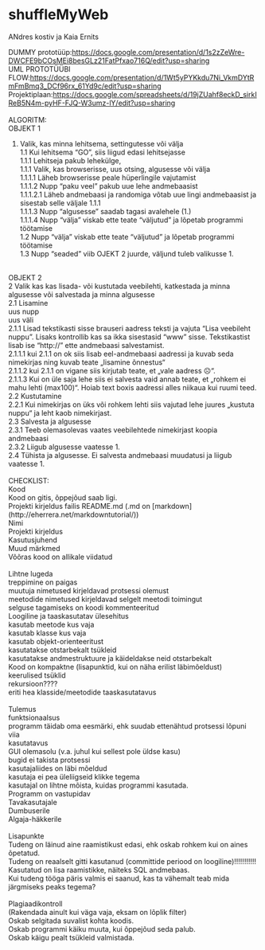 # shuffleMyWeb

ANdres kostiv ja Kaia Ernits

DUMMY prototüüp:https://docs.google.com/presentation/d/1s2zZeWre-DWCFE9bCOsMEi8besGLz21FatPfxao716Q/edit?usp=sharing<br>
UML PROTOTÜÜBI FLOW:https://docs.google.com/presentation/d/1Wt5yPYKkdu7Ni_VkmDYtRmFmBmq3_DCf96rx_61Yd9c/edit?usp=sharing<br>
Projektiplaan:https://docs.google.com/spreadsheets/d/19jZUahf8eckD_sirkIReB5N4m-pyHF-FJQ-W3umz-lY/edit?usp=sharing<br>
<br>
ALGORITM:<br>
OBJEKT 1<br>
1.	Valik, kas minna lehitsema, settingutesse või välja<br>
1.1 Kui lehitsema “GO”, siis liigud edasi lehitsejasse<br>
1.1.1 Lehitseja pakub lehekülge,<br>
1.1.1 Valik, kas browserisse, uus otsing, algusesse või välja<br>
1.1.1.1 Läheb browserisse peale hüperlingile vajutamist<br>
1.1.1.2 Nupp “paku veel” pakub uue lehe andmebaasist<br>
1.1.1.2.1 Läheb andmebaasi ja randomiga võtab uue lingi andmebaasist ja sisestab selle väljale 1.1.1<br>
1.1.1.3 Nupp “algusesse” saadab tagasi avalehele (1.)<br>
1.1.1.4 Nupp “välja” viskab ette teate “väljutud” ja lõpetab programmi töötamise<br>
1.2 Nupp “välja” viskab ette teate “väljutud” ja lõpetab programmi töötamise<br>
1.3 Nupp “seaded” viib OJEKT 2 juurde, väljund tuleb valikusse 1.<br>
<br>
OBJEKT 2<br>
2 Valik kas kas lisada- või kustutada veebilehti, katkestada ja minna algusesse või salvestada ja minna algusesse<br>
2.1 Lisamine<br>
uus nupp<br>
uus väli<br>
2.1.1 Lisad tekstikasti sisse brauseri aadress teksti ja vajuta “Lisa veebileht nuppu”. Lisaks kontrollib kas sa ikka sisestasid “www” sisse. Tekstikastist lisab ise “http://” ette andmebaasi salvestamist.<br>
2.1.1.1 kui 2.1.1 on ok siis lisab eel-andmebaasi aadressi ja kuvab seda nimekirjas ning kuvab teate „lisamine õnnestus“<br>
2.1.1.2 kui 2.1.1 on vigane siis kirjutab teate, et „vale aadress ☹“.<br>
2.1.1.3 Kui on üle saja lehe siis ei salvesta vaid annab teate, et „rohkem ei mahu lehti (max100)“. Hoiab text boxis aadressi alles niikaua kui ruumi teed.<br>
2.2 Kustutamine<br>
2.2.1 Kui nimekirjas on üks või rohkem lehti siis vajutad lehe juures „kustuta nuppu“ ja leht kaob nimekirjast.<br>
2.3 Salvesta ja algusesse<br>
2.3.1 Teeb olemasolevas vaates veebilehtede nimekirjast koopia andmebaasi<br>
2.3.2 Liigub algusesse vaatesse 1.<br>
2.4 Tühista ja algusesse. Ei salvesta andmebaasi muudatusi ja liigub vaatesse 1.<br>
<br>
CHECKLIST:<br>
Kood <br>
Kood on gitis, õppejõud saab ligi.<br>
Projekti kirjeldus failis README.md (.md on [markdown](http://eherrera.net/markdowntutorial/))<br>
Nimi<br>
Projekti kirjeldus<br>
Kasutusjuhend<br>
Muud märkmed<br>
Võõras kood on allikale viidatud<br>
<br>
Lihtne lugeda<br>
treppimine on paigas<br>
muutuja nimetused kirjeldavad protsessi olemust<br>
meetodide nimetused kirjeldavad selgelt meetodi toimingut<br>
selguse tagamiseks on koodi kommenteeritud<br>
Loogiline ja taaskasutatav ülesehitus<br>
kasutab meetode kus vaja<br>
kasutab klasse kus vaja<br>
kasutab objekt-orienteeritust<br>
kasutatakse otstarbekalt tsükleid<br>
kasutatakse andmestruktuure ja käideldakse neid otstarbekalt<br>
Kood on kompaktne (lisapunktid, kui on näha erilist läbimõeldust)<br>
keerulised tsüklid<br>
rekursioon????<br>
eriti hea klasside/meetodide taaskasutatavus<br>
<br>
Tulemus<br>
funktsionaalsus<br>
programm täidab oma eesmärki, ehk suudab ettenähtud protsessi lõpuni viia<br>
kasutatavus<br>
GUI olemasolu (v.a. juhul kui sellest pole üldse kasu)<br>
bugid ei takista protsessi<br>
kasutajaliides on läbi mõeldud<br>
kasutaja ei pea üleliigseid klikke tegema<br>
kasutajal on lihtne mõista, kuidas programmi kasutada.<br>
Programm on vastupidav<br>
Tavakasutajale<br>
Dumbuserile<br>
Algaja-häkkerile<br>
<br>
Lisapunkte<br>
Tudeng on läinud aine raamistikust edasi, ehk oskab rohkem kui on aines õpetatud.<br>
Tudeng on reaalselt gitti kasutanud (committide periood on loogiline)!!!!!!!!!!!<br>
Kasutatud on lisa raamistikke, näiteks SQL andmebaas.<br>
Kui tudeng tööga päris valmis ei saanud, kas ta vähemalt teab mida järgmiseks peaks tegema?<br>
<br>
Plagiaadikontroll<br>
(Rakendada ainult kui väga vaja, eksam on lõplik filter)<br>
Oskab selgitada suvalist kohta koodis.<br>
Oskab programmi käiku muuta, kui õppejõud seda palub.<br>
Oskab käigu pealt tsükleid valmistada.<br>
